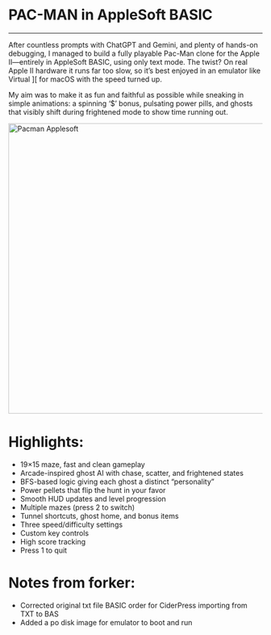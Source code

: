# PAC-MAN in AppleSoft BASIC
____________________________

After countless prompts with ChatGPT and Gemini, and plenty of hands-on debugging, I managed to build a fully playable Pac-Man clone for the Apple II—entirely in AppleSoft BASIC, using only text mode. The twist? On real Apple II hardware it runs far too slow, so it’s best enjoyed in an emulator like Virtual ][ for macOS with the speed turned up.

My aim was to make it as fun and faithful as possible while sneaking in simple animations: a spinning ‘$’ bonus, pulsating power pills, and ghosts that visibly shift during frightened mode to show time running out.

<img width="792" height="575" alt="Pacman Applesoft" src="https://github.com/user-attachments/assets/4d34f8b0-929b-4b65-95f8-b1603eb91e8b" />

# Highlights:

- 19×15 maze, fast and clean gameplay
- Arcade-inspired ghost AI with chase, scatter, and frightened states
- BFS-based logic giving each ghost a distinct “personality”
- Power pellets that flip the hunt in your favor
- Smooth HUD updates and level progression
- Multiple mazes (press 2 to switch)
- Tunnel shortcuts, ghost home, and bonus items
- Three speed/difficulty settings
- Custom key controls
- High score tracking
- Press 1 to quit

# Notes from forker:
- Corrected original txt file BASIC order for CiderPress importing from TXT to BAS
- Added a po disk image for emulator to boot and run

